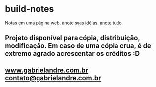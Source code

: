 # build-notes
Notas em uma página web, anote suas idéias, anote tudo.

Projeto disponível para cópia, distribuição, modificação. Em caso de uma cópia crua, é de extremo agrado acrescentar os créditos :D
----------------------------------------------------------------
www.gabrielandre.com.br
contato@gabrielandre.com.br
----------------------------------------------------------------
